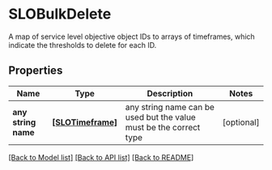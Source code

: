 # SLOBulkDelete

A map of service level objective object IDs to arrays of timeframes, which indicate the thresholds to delete for each ID.

## Properties
Name | Type | Description | Notes
------------ | ------------- | ------------- | -------------
**any string name** | [**[SLOTimeframe]**](SLOTimeframe.md) | any string name can be used but the value must be the correct type | [optional]

[[Back to Model list]](README.md#documentation-for-models) [[Back to API list]](README.md#documentation-for-api-endpoints) [[Back to README]](README.md)


